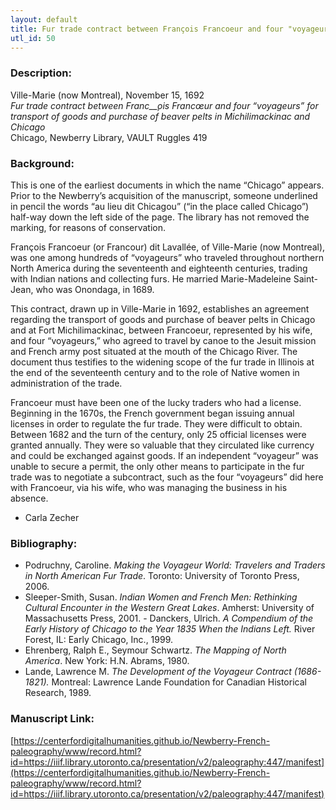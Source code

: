 ```yaml
---
layout: default
title: Fur trade contract between François Francoeur and four "voyageurs" for transport of goods and purchase of beaver pelts in Michilimackinac and Chicago
utl_id: 50
---
```


### Description:

Ville-Marie (now Montreal), November 15, 1692<br>
_Fur trade contract between Franc__̧ois Francœur and four “voyageurs” for transport of goods and purchase of beaver pelts in Michilimackinac and Chicago_<br>
Chicago, Newberry Library, VAULT Ruggles 419

### Background:

This is one of the earliest documents in which the name “Chicago” appears. Prior to the Newberry’s acquisition of the manuscript, someone underlined in pencil the words “au lieu dit Chicagou” (“in the place called Chicago”) half-way down the left side of the page. The library has not removed the marking, for reasons of conservation.

François Francoeur (or Francour) dit Lavallée, of Ville-Marie (now Montreal), was one among hundreds of “voyageurs” who traveled throughout northern North America during the seventeenth and eighteenth centuries, trading with Indian nations and collecting furs. He married Marie-Madeleine Saint-Jean, who was Onondaga, in 1689.

This contract, drawn up in Ville-Marie in 1692, establishes an agreement regarding the transport of goods and purchase of beaver pelts in Chicago and at Fort Michilimackinac, between Francoeur, represented by his wife, and four “voyageurs,” who agreed to travel by canoe to the Jesuit mission and French army post situated at the mouth of the Chicago River. The document thus testifies to the widening scope of the fur trade in Illinois at the end of the seventeenth century and to the role of Native women in administration of the trade.

Francoeur must have been one of the lucky traders who had a license. Beginning in the 1670s, the French government began issuing annual licenses in order to regulate the fur trade. They were difficult to obtain. Between 1682 and the turn of the century, only 25 official licenses were granted annually. They were so valuable that they circulated like currency and could be exchanged against goods. If an independent “voyageur” was unable to secure a permit, the only other means to participate in the fur trade was to negotiate a subcontract, such as the four “voyageurs” did here with Francoeur, via his wife, who was managing the business in his absence.

- Carla Zecher

### Bibliography:

- Podruchny, Caroline. _Making the Voyageur World: Travelers and Traders in North American Fur Trade_. Toronto: University of Toronto Press, 2006.
- Sleeper-Smith, Susan. _Indian Women and French Men: Rethinking Cultural Encounter in the Western Great Lakes_. Amherst: University of Massachusetts Press, 2001.
- Danckers, Ulrich. _A Compendium of the Early History of Chicago to the Year 1835 When the Indians Left._ River Forest, IL: Early Chicago, Inc., 1999.
- Ehrenberg, Ralph E., Seymour Schwartz. _The Mapping of North America_. New York: H.N. Abrams, 1980.
- Lande, Lawrence M. _The Development of the Voyageur Contract (1686-1821)._ Montreal: Lawrence Lande Foundation for Canadian Historical Research, 1989.

### Manuscript Link:

[https://centerfordigitalhumanities.github.io/Newberry-French-paleography/www/record.html?id=https://iiif.library.utoronto.ca/presentation/v2/paleography:447/manifest](https://centerfordigitalhumanities.github.io/Newberry-French-paleography/www/record.html?id=https://iiif.library.utoronto.ca/presentation/v2/paleography:447/manifest)
